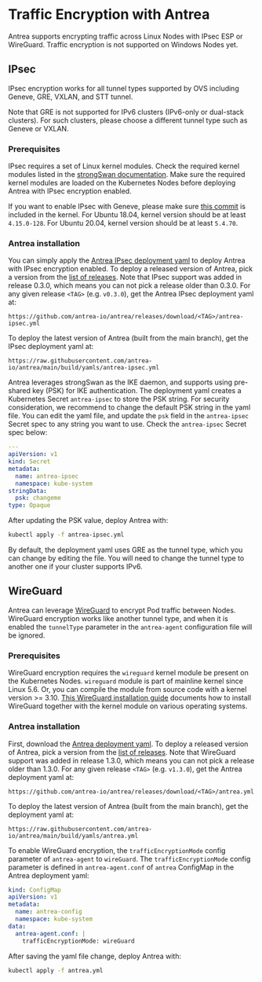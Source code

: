 # Traffic Encryption with Antrea

Antrea supports encrypting traffic across Linux Nodes with IPsec ESP or
WireGuard. Traffic encryption is not supported on Windows Nodes yet.

## IPsec

IPsec encryption works for all tunnel types supported by OVS including Geneve,
GRE, VXLAN, and STT tunnel.

Note that GRE is not supported for IPv6 clusters (IPv6-only or dual-stack
clusters). For such clusters, please choose a different tunnel type such as
Geneve or VXLAN.

### Prerequisites

IPsec requires a set of Linux kernel modules. Check the required kernel modules
listed in the [strongSwan documentation](https://wiki.strongswan.org/projects/strongswan/wiki/KernelModules).
Make sure the required kernel modules are loaded on the Kubernetes Nodes before
deploying Antrea with IPsec encryption enabled.

If you want to enable IPsec with Geneve, please make sure [this commit](https://github.com/torvalds/linux/commit/34beb21594519ce64a55a498c2fe7d567bc1ca20)
is included in the kernel. For Ubuntu 18.04, kernel version should be at least
`4.15.0-128`. For Ubuntu 20.04, kernel version should be at least `5.4.70`.

### Antrea installation

You can simply apply the [Antrea IPsec deployment yaml](https://github.com/antrea-io/antrea/blob/v2.2.0-alpha.2/build/yamls/antrea-ipsec.yml)
to deploy Antrea with IPsec encryption enabled. To deploy a released version of
Antrea, pick a version from the [list of releases](https://github.com/antrea-io/antrea/releases).
Note that IPsec support was added in release 0.3.0, which means you can not
pick a release older than 0.3.0. For any given release `<TAG>` (e.g. `v0.3.0`),
get the Antrea IPsec deployment yaml at:

```text
https://github.com/antrea-io/antrea/releases/download/<TAG>/antrea-ipsec.yml
```

To deploy the latest version of Antrea (built from the main branch), get the
IPsec deployment yaml at:

```text
https://raw.githubusercontent.com/antrea-io/antrea/main/build/yamls/antrea-ipsec.yml
```

Antrea leverages strongSwan as the IKE daemon, and supports using pre-shared key
(PSK) for IKE authentication. The deployment yaml creates a Kubernetes Secret
`antrea-ipsec` to store the PSK string. For security consideration, we recommend
to change the default PSK string in the yaml file. You can edit the yaml file,
and update the `psk` field in the `antrea-ipsec` Secret spec to any string you
want to use. Check the `antrea-ipsec` Secret spec below:

```yaml
---
apiVersion: v1
kind: Secret
metadata:
  name: antrea-ipsec
  namespace: kube-system
stringData:
  psk: changeme
type: Opaque
```

After updating the PSK value, deploy Antrea with:

```bash
kubectl apply -f antrea-ipsec.yml
```

By default, the deployment yaml uses GRE as the tunnel type, which you can
change by editing the file. You will need to change the tunnel type to another
one if your cluster supports IPv6.

## WireGuard

Antrea can leverage [WireGuard](https://www.wireguard.com) to encrypt Pod traffic
between Nodes. WireGuard encryption works like another tunnel type, and when it
is enabled the `tunnelType` parameter in the `antrea-agent` configuration file
will be ignored.

### Prerequisites

WireGuard encryption requires the `wireguard` kernel module be present on the
Kubernetes Nodes. `wireguard` module is part of mainline kernel since Linux 5.6.
Or, you can compile the module from source code with a kernel version >= 3.10.
[This WireGuard installation guide](https://www.wireguard.com/install) documents how to
install WireGuard together with the kernel module on various operating systems.

### Antrea installation

First, download the [Antrea deployment yaml](https://github.com/antrea-io/antrea/blob/v2.2.0-alpha.2/build/yamls/antrea.yml). To deploy
a released version of Antrea, pick a version from the [list of releases](https://github.com/antrea-io/antrea/releases).
Note that WireGuard support was added in release 1.3.0, which means you can not
pick a release older than 1.3.0. For any given release `<TAG>` (e.g. `v1.3.0`),
get the Antrea deployment yaml at:

```text
https://github.com/antrea-io/antrea/releases/download/<TAG>/antrea.yml
```

To deploy the latest version of Antrea (built from the main branch), get the
deployment yaml at:

```text
https://raw.githubusercontent.com/antrea-io/antrea/main/build/yamls/antrea.yml
```

To enable WireGuard encryption, the `trafficEncryptionMode` config parameter of
`antrea-agent` to `wireGuard`. The `trafficEncryptionMode` config parameter is
defined in `antrea-agent.conf` of `antrea` ConfigMap in the Antrea deployment
yaml:

```yaml
kind: ConfigMap
apiVersion: v1
metadata:
  name: antrea-config
  namespace: kube-system
data:
  antrea-agent.conf: |
    trafficEncryptionMode: wireGuard
```

After saving the yaml file change, deploy Antrea with:

```bash
kubectl apply -f antrea.yml
```
